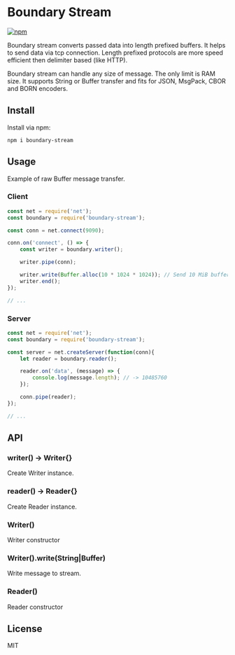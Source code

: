 # Boundary Stream

[![npm](https://img.shields.io/npm/v/boundary-stream.svg?style=flat-square)](https://npmjs.com/packages/boundary-stream)

Boundary stream converts passed data into length prefixed buffers.
It helps to send data via tcp connection. Length prefixed protocols are more speed
efficient then delimiter based (like HTTP).

Boundary stream can handle any size of message. The only limit is RAM size.
It supports String or Buffer transfer and fits for JSON, MsgPack, CBOR and BORN
encoders.

## Install

Install via npm:

```shell
npm i boundary-stream
```

## Usage

Example of raw Buffer message transfer.

### Client

```javascript
const net = require('net');
const boundary = require('boundary-stream');

const conn = net.connect(9090);

conn.on('connect', () => {
    const writer = boundary.writer();

    writer.pipe(conn);

    writer.write(Buffer.alloc(10 * 1024 * 1024)); // Send 10 MiB buffer
    writer.end();
});

// ...
```

### Server

```javascript
const net = require('net');
const boundary = require('boundary-stream');

const server = net.createServer(function(conn){
    let reader = boundary.reader();

    reader.on('data', (message) => {
        console.log(message.length); // -> 10485760
    });

    conn.pipe(reader);
});

// ...
```

## API

### writer() -> Writer{}

Create Writer instance.

### reader() -> Reader{}

Create Reader instance.

### Writer()

Writer constructor

### Writer().write(String|Buffer)

Write message to stream.

### Reader()

Reader constructor

## License

MIT
